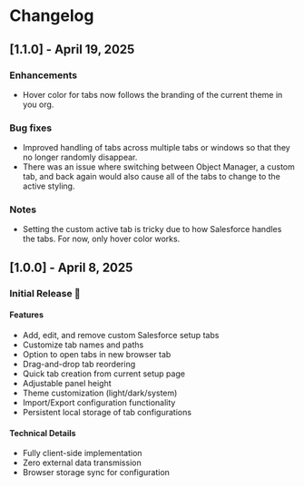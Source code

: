 # Changelog

## [1.1.0] - April 19, 2025

### Enhancements
- Hover color for tabs now follows the branding of the current theme in you org.

### Bug fixes
- Improved handling of tabs across multiple tabs or windows so that they no longer randomly disappear. 
- There was an issue where switching between Object Manager, a custom tab, and back again would also cause all of the tabs to change to the active styling.

### Notes
- Setting the custom active tab is tricky due to how Salesforce handles the tabs. For now, only hover color works.

## [1.0.0] - April 8, 2025

### Initial Release 🚀

#### Features
- Add, edit, and remove custom Salesforce setup tabs
- Customize tab names and paths
- Option to open tabs in new browser tab
- Drag-and-drop tab reordering
- Quick tab creation from current setup page
- Adjustable panel height
- Theme customization (light/dark/system)
- Import/Export configuration functionality
- Persistent local storage of tab configurations

#### Technical Details
- Fully client-side implementation
- Zero external data transmission
- Browser storage sync for configuration